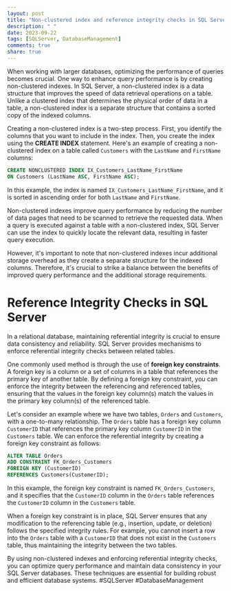 ```yaml
---
layout: post
title: "Non-clustered index and reference integrity checks in SQL Server"
description: " "
date: 2023-09-22
tags: [SQLServer, DatabaseManagement]
comments: true
share: true
---
```


When working with larger databases, optimizing the performance of queries becomes crucial. One way to enhance query performance is by creating non-clustered indexes. In SQL Server, a non-clustered index is a data structure that improves the speed of data retrieval operations on a table. Unlike a clustered index that determines the physical order of data in a table, a non-clustered index is a separate structure that contains a sorted copy of the indexed columns.

Creating a non-clustered index is a two-step process. First, you identify the columns that you want to include in the index. Then, you create the index using the **CREATE INDEX** statement. Here's an example of creating a non-clustered index on a table called `Customers` with the `LastName` and `FirstName` columns:

```sql
CREATE NONCLUSTERED INDEX IX_Customers_LastName_FirstName 
ON Customers (LastName ASC, FirstName ASC);
```

In this example, the index is named `IX_Customers_LastName_FirstName`, and it is sorted in ascending order for both `LastName` and `FirstName`.

Non-clustered indexes improve query performance by reducing the number of data pages that need to be scanned to retrieve the requested data. When a query is executed against a table with a non-clustered index, SQL Server can use the index to quickly locate the relevant data, resulting in faster query execution.

However, it's important to note that non-clustered indexes incur additional storage overhead as they create a separate structure for the indexed columns. Therefore, it's crucial to strike a balance between the benefits of improved query performance and the additional storage requirements.

# Reference Integrity Checks in SQL Server

In a relational database, maintaining referential integrity is crucial to ensure data consistency and reliability. SQL Server provides mechanisms to enforce referential integrity checks between related tables.

One commonly used method is through the use of **foreign key constraints**. A foreign key is a column or a set of columns in a table that references the primary key of another table. By defining a foreign key constraint, you can enforce the integrity between the referencing and referenced tables, ensuring that the values in the foreign key column(s) match the values in the primary key column(s) of the referenced table.

Let's consider an example where we have two tables, `Orders` and `Customers`, with a one-to-many relationship. The `Orders` table has a foreign key column `CustomerID` that references the primary key column `CustomerID` in the `Customers` table. We can enforce the referential integrity by creating a foreign key constraint as follows:

```sql
ALTER TABLE Orders
ADD CONSTRAINT FK_Orders_Customers
FOREIGN KEY (CustomerID)
REFERENCES Customers(CustomerID);
```

In this example, the foreign key constraint is named `FK_Orders_Customers`, and it specifies that the `CustomerID` column in the `Orders` table references the `CustomerID` column in the `Customers` table.

When a foreign key constraint is in place, SQL Server ensures that any modification to the referencing table (e.g., insertion, update, or deletion) follows the specified integrity rules. For example, you cannot insert a row into the `Orders` table with a `CustomerID` that does not exist in the `Customers` table, thus maintaining the integrity between the two tables.

By using non-clustered indexes and enforcing referential integrity checks, you can optimize query performance and maintain data consistency in your SQL Server databases. These techniques are essential for building robust and efficient database systems. #SQLServer #DatabaseManagement